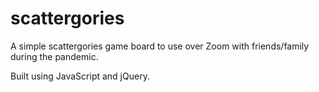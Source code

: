 # scattergories

A simple scattergories game board to use over Zoom with friends/family during the pandemic. 

Built using JavaScript and jQuery.
